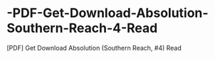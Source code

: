 # -PDF-Get-Download-Absolution-Southern-Reach-4-Read
[PDF] Get Download Absolution (Southern Reach, #4) Read
